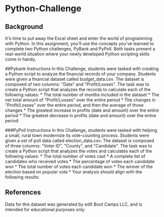 # Python-Challenge

## Background
It's time to put away the Excel sheet and enter the world of programming with Python. In this assignment, you'll use the concepts you've learned to complete two Python challenges, PyBank and PyPoll. Both tasks present a real-world situation where your newly developed Python scripting skills come in handy.

##Pybank Instructions
In this Challenge, students were tasked with creating a Python script to analyze the financial records of your company. Students were given a financial dataset called budget_data.csv. 
The dataset is composed of two columns: "Date" and "Profit/Losses". 
The task was to create a Python script that analyzes the records to calculate each of the following values:
    * The total number of months included in the dataset
    * The net total amount of "Profit/Losses" over the entire period
    * The changes in "Profit/Losses" over the entire period, and then the average of those changes
    * The greatest increase in profits (date and amount) over the entire period
    * The greatest decrease in profits (date and amount) over the entire period


###PyPoll Instructions
In this Challenge, students were tasked with helping a small, rural town modernize its vote-counting process. Students were given a set of poll data called election_data.csv. 
The dataset is composed of three columns: "Voter ID", "County", and "Candidate". 
The task was to create a Python script that analyzes the votes and calculates each of the following values:
    * The total number of votes cast
    * A complete list of candidates who received votes
    * The percentage of votes each candidate won
    * The total number of votes each candidate won
    * The winner of the election based on popular vote
    * Your analysis should align with the following results:



## References
Data for this dataset was generated by edX Boot Camps LLC, and is intended for educational purposes only.





